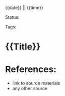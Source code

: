 {{date}} || {{time}}

Status:

Tags:

# {{Title}}



# References:
- link to source materials
- any other source